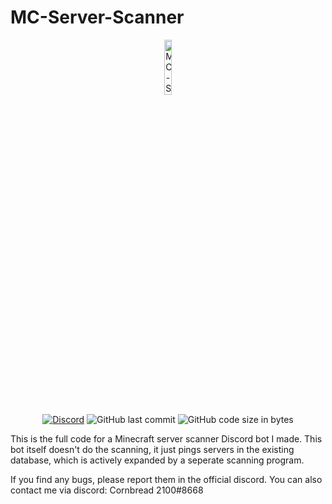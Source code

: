 # MC-Server-Scanner

<p align="center">
<img src="[[https://cdn.discordapp.com/app-icons/1037250630475059211/21d5f60c4d2568eb3af4f7aec3dbdde5.png]]" alt="MC-Server-Scanner-logo" width="15%"/>
</p>

<div align="center">
    <a href="https://discord.gg/Uy9m5TP5na"><img src="https://img.shields.io/discord/1005132317297221785?logo=discord" alt="Discord"/></a>
    <img src="https://img.shields.io/github/last-commit/kgurchiek/MC-Server-Scanner" alt="GitHub last commit"/>
    <img src="https://img.shields.io/github/languages/code-size/kgurchiek/MC-Server-Scanner" alt="GitHub code size in bytes"/>
</div>

This is the full code for a Minecraft server scanner Discord bot I made. This bot itself doesn't do the scanning, it just pings servers in the existing database, which is actively expanded by a seperate scanning program.

If you find any bugs, please report them in the official discord.
You can also contact me via discord: Cornbread 2100#8668
